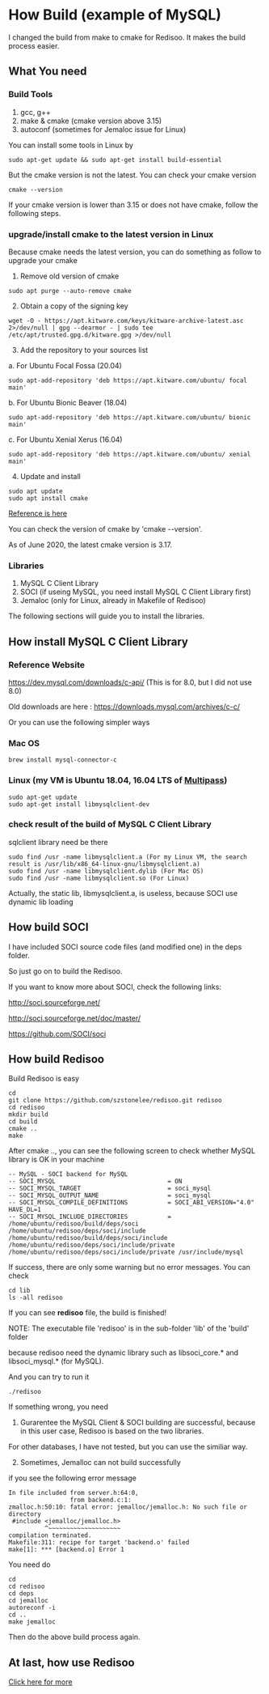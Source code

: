 # How Build (example of MySQL)

I changed the build from make to cmake for Redisoo. It makes the build process easier.

## What You need

### Build Tools

1. gcc, g++
2. make & cmake (cmake version above 3.15)
3. autoconf (sometimes for Jemaloc issue for Linux)

You can install some tools in Linux by 
```
sudo apt-get update && sudo apt-get install build-essential
```
But the cmake version is not the latest. You can check your cmake version
```
cmake --version
```
If your cmake version is lower than 3.15 or does not have cmake, follow the following steps.

### upgrade/install cmake to the latest version in Linux

Because cmake needs the latest version, you can do something as follow to upgrade your cmake
1. Remove old version of cmake
```
sudo apt purge --auto-remove cmake
```
2. Obtain a copy of the signing key
```
wget -O - https://apt.kitware.com/keys/kitware-archive-latest.asc 2>/dev/null | gpg --dearmor - | sudo tee /etc/apt/trusted.gpg.d/kitware.gpg >/dev/null
```
3. Add the repository to your sources list

a. For Ubuntu Focal Fossa (20.04)
```
sudo apt-add-repository 'deb https://apt.kitware.com/ubuntu/ focal main'     
```
b. For Ubuntu Bionic Beaver (18.04)
```
sudo apt-add-repository 'deb https://apt.kitware.com/ubuntu/ bionic main'
```
c. For Ubuntu Xenial Xerus (16.04)
```
sudo apt-add-repository 'deb https://apt.kitware.com/ubuntu/ xenial main'
```
4. Update and install
```
sudo apt update
sudo apt install cmake
```
[Reference is here](https://askubuntu.com/questions/355565/how-do-i-install-the-latest-version-of-cmake-from-the-command-line)

You can check the version of cmake by 'cmake --version'.

As of June 2020, the latest cmake version is 3.17.

### Libraries

1. MySQL C Client Library
2. SOCI (if useing MySQL, you need install MySQL C Client Library first)
3. Jemaloc (only for Linux, already in Makefile of Redisoo)

The following sections will guide you to install the libraries.

## How install MySQL C Client Library

### Reference Website

https://dev.mysql.com/downloads/c-api/ (This is for 8.0, but I did not use 8.0)

Old downloads are here : https://downloads.mysql.com/archives/c-c/

Or you can use the following simpler ways

### Mac OS

```
brew install mysql-connector-c
```
### Linux (my VM is Ubuntu 18.04, 16.04 LTS of [Multipass](https://github.com/canonical/multipass))

```
sudo apt-get update
sudo apt-get install libmysqlclient-dev
```

### check result of the build of MySQL C Client Library
sqlclient library need be there
```
sudo find /usr -name libmysqlclient.a (For my Linux VM, the search result is /usr/lib/x86_64-linux-gnu/libmysqlclient.a)
sudo find /usr -name libmysqlclient.dylib (For Mac OS)
sudo find /usr -name libmysqlclient.so (For Linux)
```
Actually, the static lib, libmysqlclient.a, is useless, because SOCI use dynamic lib loading

## How build SOCI

I have included SOCI source code files (and modified one) in the deps folder.

So just go on to build the Redisoo.

If you want to know more about SOCI, check the following links:

http://soci.sourceforge.net/

http://soci.sourceforge.net/doc/master/

https://github.com/SOCI/soci


## How build Redisoo

Build Redisoo is easy

```
cd
git clone https://github.com/szstonelee/redisoo.git redisoo
cd redisoo
mkdir build
cd build
cmake ..
make
```

After cmake .., you can see the following screen to check whether MySQL library is OK in your machine
```
-- MySQL - SOCI backend for MySQL
-- SOCI_MYSQL                               = ON
-- SOCI_MYSQL_TARGET                        = soci_mysql
-- SOCI_MYSQL_OUTPUT_NAME                   = soci_mysql
-- SOCI_MYSQL_COMPILE_DEFINITIONS           = SOCI_ABI_VERSION="4.0" HAVE_DL=1
-- SOCI_MYSQL_INCLUDE_DIRECTORIES           = /home/ubuntu/redisoo/build/deps/soci /home/ubuntu/redisoo/deps/soci/include /home/ubuntu/redisoo/build/deps/soci/include /home/ubuntu/redisoo/deps/soci/include/private /home/ubuntu/redisoo/deps/soci/include/private /usr/include/mysql
``` 

If success, there are only some warning but no error messages. You can check
```
cd lib
ls -all redisoo
```
If you can see **redisoo** file, the build is finished!

NOTE: The executable file 'redisoo' is in the sub-folder 'lib' of the 'build' folder 

because redisoo need the dynamic library such as libsoci_core.* and libsoci_mysql.* (for MySQL).

And you can try to run it
```
./redisoo
```

If something wrong, you need 

1. Gurarentee the MySQL Client & SOCI building are successful, because in this user case, Redisoo is based on the two libraries.

For other databases, I have not tested, but you can use the similiar way.

2. Sometimes, Jemalloc can not build successfully

if you see the following error message
```
In file included from server.h:64:0,
                 from backend.c:1:
zmalloc.h:50:10: fatal error: jemalloc/jemalloc.h: No such file or directory
 #include <jemalloc/jemalloc.h>
          ^~~~~~~~~~~~~~~~~~~~~
compilation terminated.
Makefile:311: recipe for target 'backend.o' failed
make[1]: *** [backend.o] Error 1
```

You need do 
```
cd
cd redisoo
cd deps
cd jemalloc
autoreconf -i
cd ..
make jemalloc
```

Then do the above build process again.

## At last, how use Redisoo

[Click here for more](use.md)


